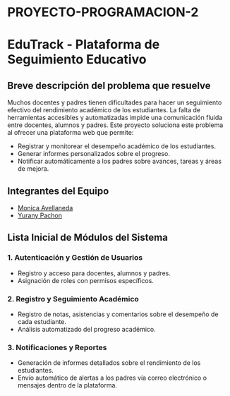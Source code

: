 # PROYECTO-PROGRAMACION-2

# EduTrack - Plataforma de Seguimiento Educativo

## Breve descripción del problema que resuelve
Muchos docentes y padres tienen dificultades para hacer un seguimiento efectivo del rendimiento académico de los estudiantes. La falta de herramientas accesibles y automatizadas impide una comunicación fluida entre docentes, alumnos y padres. Este proyecto soluciona este problema al ofrecer una plataforma web que permite:

- Registrar y monitorear el desempeño académico de los estudiantes.
- Generar informes personalizados sobre el progreso.
- Notificar automáticamente a los padres sobre avances, tareas y áreas de mejora.

## Integrantes del Equipo
- [Monica Avellaneda](https://github.com/MONICAAVELLANEDA78)
- [Yurany Pachon](https://github.com/YURANYPACHON39)

## Lista Inicial de Módulos del Sistema

### 1. Autenticación y Gestión de Usuarios
- Registro y acceso para docentes, alumnos y padres.
- Asignación de roles con permisos específicos.

### 2. Registro y Seguimiento Académico
- Registro de notas, asistencias y comentarios sobre el desempeño de cada estudiante.
- Análisis automatizado del progreso académico.

### 3. Notificaciones y Reportes
- Generación de informes detallados sobre el rendimiento de los estudiantes.
- Envío automático de alertas a los padres vía correo electrónico o mensajes dentro de la plataforma.

